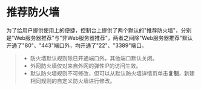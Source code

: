 # 推荐防火墙
为了给用户提供使用上的便捷，控制台上提供了两个默认的"推荐防火墙"，分别是"Web服务器推荐"与"非Web服务器推荐"，两者之间除"Web服务器推荐"默认开通了"80"、"443"端口外，均开通了"22"、"3389"端口。
> - 防火墙默认规则除已开通端口外，其他端口默认关闭。
> - 外网防火墙仅对来自外网的弹性IP的访问生效。
> - 默认防火墙规则不可修改，但可以从默认防火墙详情页单击**复制**，新建相同规则的自定义防火墙进行修改。
